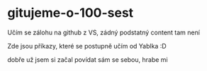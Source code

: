 # gitujeme-o-100-sest
Učím se zálohu na github z VS, zádný podstatný content tam není

Zde jsou příkazy, které se postupně učím od Yablka :D 


dobře už jsem si začal povídat sám se sebou, hrabe mi 
